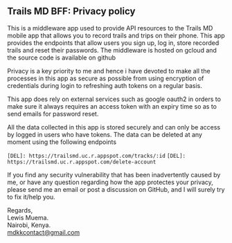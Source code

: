## Trails MD BFF: Privacy policy

This is a middleware app used to provide API resources to the Trails MD mobile app that allows you to record trails and trips on their phone. This app provides the endpoints that allow users you sign up, log in, store recorded trails and reset their passwords. The middleware is hosted on gcloud and the source code is available on github

Privacy is a key priority to me and hence i have devoted to make all the processes in this app as secure as possible from using encryption of credentials during login to refreshing auth tokens on a regular basis.

This app does rely on external services such as google oauth2 in orders to make sure it always requires an access token with an expiry time so as to send emails for password reset.

All the data collected in this app is stored securely and can only be access by logged in users who have tokens. The data can be deleted at any moment using the following endpoints

`[DEL]: https://trailsmd.uc.r.appspot.com/tracks/:id`
`[DEL]: https://trailsmd.uc.r.appspot.com/delete-account`

If you find any security vulnerability that has been inadvertently caused by me, or have any question regarding how the app protectes your privacy, please send me an email or post a discussion on GitHub, and I will surely try to fix it/help you.

Regards,  
Lewis Muema.  
Nairobi, Kenya.  
mdkkcontact@gmail.com
